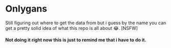 # Onlygans
Still figuring out where to get the data from but i guess by the name you can get a pretty solid idea of what this repo is all about 😂.  [NSFW]  



#### Not doing it right now this is just to remind me that i have to do it.
